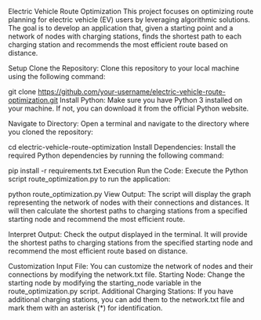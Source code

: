 Electric Vehicle Route Optimization
This project focuses on optimizing route planning for electric vehicle (EV) users by leveraging algorithmic solutions. The goal is to develop an application that, given a starting point and a network of nodes with charging stations, finds the shortest path to each charging station and recommends the most efficient route based on distance.

Setup
Clone the Repository: Clone this repository to your local machine using the following command:

git clone https://github.com/your-username/electric-vehicle-route-optimization.git
Install Python: Make sure you have Python 3 installed on your machine. If not, you can download it from the official Python website.

Navigate to Directory: Open a terminal and navigate to the directory where you cloned the repository:

cd electric-vehicle-route-optimization
Install Dependencies: Install the required Python dependencies by running the following command:

pip install -r requirements.txt
Execution
Run the Code: Execute the Python script route_optimization.py to run the application:

python route_optimization.py
View Output: The script will display the graph representing the network of nodes with their connections and distances. It will then calculate the shortest paths to charging stations from a specified starting node and recommend the most efficient route.

Interpret Output: Check the output displayed in the terminal. It will provide the shortest paths to charging stations from the specified starting node and recommend the most efficient route based on distance.

Customization
Input File: You can customize the network of nodes and their connections by modifying the network.txt file.
Starting Node: Change the starting node by modifying the starting_node variable in the route_optimization.py script.
Additional Charging Stations: If you have additional charging stations, you can add them to the network.txt file and mark them with an asterisk (*) for identification.
